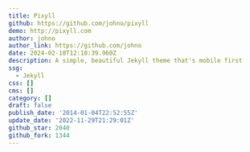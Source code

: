 ```yaml
---
title: Pixyll
github: https://github.com/johno/pixyll
demo: http://pixyll.com
author: johno
author_link: https://github.com/johno
date: 2024-02-18T12:10:39.960Z
description: A simple, beautiful Jekyll theme that's mobile first
ssg:
  - Jekyll
css: []
cms: []
category: []
draft: false
publish_date: '2014-01-04T22:52:55Z'
update_date: '2022-11-29T21:29:01Z'
github_star: 2040
github_fork: 1344
---
```


